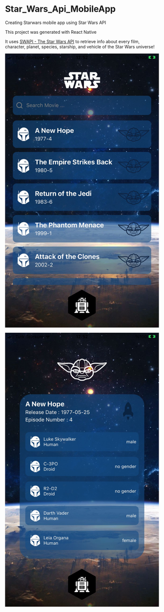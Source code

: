 # Star_Wars_Api_MobileApp
Creating Starwars mobile app using Star Wars API 

This project was generated with React Native

It uses [SWAPI - The Star Wars API](https://swapi.dev/) to retrieve info about every film, character, planet, species, starship, and vehicle of the Star Wars universe!

![first image](https://github.com/yemretat/Star_Wars_Api_MobileApp/blob/master/assets/images/screenshot1.jpeg)

![second_image](https://github.com/yemretat/Star_Wars_Api_MobileApp/blob/master/assets/images/screenshot2.jpeg)
